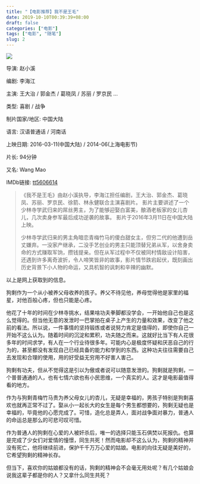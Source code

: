 ```yaml
---
title: "【电影推荐】我不是王毛"
date: 2019-10-10T00:39:39+08:00
draft: false
categories: ["电影"]
tags: ["电影", "随笔"]
slug: 2
---
```




![](https://img.1078503.org/imgs/2019/10/d4e82d91fc683b6a.jpg)

导演: 赵小溪

编剧: 李海江

主演: 王大治 / 郭金杰 / 葛晓凤 / 苏丽 / 罗京民 ...

类型: 喜剧 / 战争

制片国家/地区: 中国大陆

语言: 汉语普通话 / 河南话

上映日期: 2016-03-11(中国大陆) / 2014-06(上海电影节)

片长: 94分钟

又名: Wang Mao

IMDb链接: [tt5606614](http://www.imdb.com/title/tt5606614)



> 《我不是王毛》由赵小溪执导，李海江担任编剧，王大治、郭金杰、葛晓凤、苏丽、罗京民、徐箭、林永健联合主演喜剧片。 
> 影片主要讲述了一个少林寺学武归来的屌丝男主，为了能够迎娶白富美，酿酒老板家的女儿杏儿，几次卖身参军最后成功逆袭的故事。
> 影片于2016年3月11日在中国大陆上映。
>
> 少林寺学武归来的男主角暗恋青梅竹马的傻白甜女主，但穷二代的他遭到岳丈嫌弃。一没家产继承，二没手艺创业的男主只能顶替兄弟从军，以舍身卖命的方式赚取军饷，攒钱提亲。但在从军过程中不仅被同村情敌设计陷害，还遇到许多离奇波折，令人啼笑皆非的故事，影片情节跌宕起伏，既刻画出历史背景下小人物的命运，又具机智的讽刺和辛辣的幽默。

以上是网上获取到的信息。

狗剩作为一个从小被养父母收养的孩子。养父不待见他，养母觉得他是家里的福星，对他百般心疼，但也只能是心疼。

他花了十年的时间在少林寺挑水，结果啥功夫拳脚都没学会，一开始他自己也是这么觉得的。但当他无意的发泄时一巴掌拍在桌子上产生的力量和效果，改变了他之前的看法。所以说，一件事情的坚持锻炼或者说努力肯定是值得的，即使你自己一开始不这么认为。随着时间的沉淀和累积，功夫随之而来。这就好比当下有人花很多年的时间求学，有人在一个行业待很多年。可能内心是极度怀疑和厌恶自己的行为的，甚至都没有发现自己已经具备的能力和学到的东西。这种功夫往往需要自己去发现和合理的使用，用的好受益无穷用不好害人害己。

狗剩有功夫，但从不觉得这是引以为傲或者说可以随意发泄的。狗剩就是狗剩，一个普普通通的人，也有七情六欲也有小民思维，一个真实的人。这才是电影最值得看的地方。

作为与狗剩青梅竹马贵为养父母女儿的杏儿，无疑是幸福的，男孩子特别是狗剩喜欢也就再正常不过了。娶从小一起长大的女生是每个男生都想要的，狗剩无疑也是幸福的，毕竟他的心愿完成了。可惜，造化总是弄人，面对战争面对暴力，普通人的命运总是那么的可悲可叹可惜。

作为普通人的狗剩在心爱的人被奸杀后，唯一的选择只能玉石俱焚以死报仇。也算是完成了少女们对爱情的憧憬，同生共死！然而电影却不这么认为，狗剩的精神并没有死亡，他将继续前进，保护千千万万心爱的姑娘。电影的向往无疑是美好的，它希望狗剩的精神长存。

但当下，喜欢你的姑娘都没有的话，狗剩的精神会不会毫无用处呢？有几个姑娘会说我这辈子都是你的人？又拿什么同生共死？